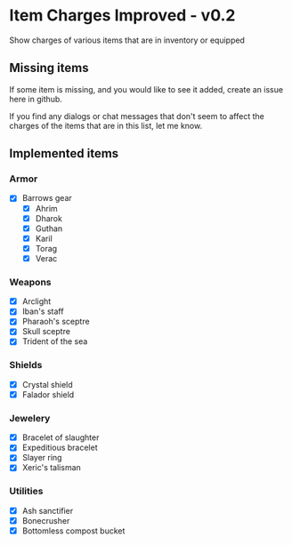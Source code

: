 # Item Charges Improved - v0.2
Show charges of various items that are in inventory or equipped

## Missing items
If some item is missing, and you would like to see it added, create an issue here in github.

If you find any dialogs or chat messages that don't seem to affect the charges of the items that are in this list, let me know.

## Implemented items
### Armor
- [x] Barrows gear
  - [x] Ahrim
  - [x] Dharok
  - [x] Guthan
  - [x] Karil
  - [x] Torag
  - [x] Verac

### Weapons
- [x] Arclight
- [x] Iban's staff
- [x] Pharaoh's sceptre
- [x] Skull sceptre
- [x] Trident of the sea

### Shields
- [x] Crystal shield
- [x] Falador shield

### Jewelery
- [x] Bracelet of slaughter
- [x] Expeditious bracelet
- [x] Slayer ring
- [x] Xeric's talisman

### Utilities
- [x] Ash sanctifier
- [x] Bonecrusher
- [x] Bottomless compost bucket
